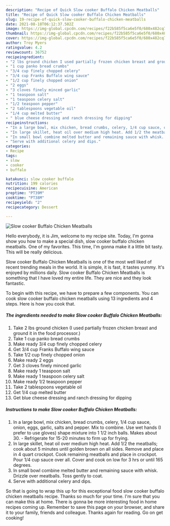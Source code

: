 ```yaml
---
description: "Recipe of Quick Slow cooker Buffalo Chicken Meatballs"
title: "Recipe of Quick Slow cooker Buffalo Chicken Meatballs"
slug: 19-recipe-of-quick-slow-cooker-buffalo-chicken-meatballs
date: 2021-08-18T06:12:37.502Z
image: https://img-global.cpcdn.com/recipes/f22b585f5ca6e5f0/680x482cq70/slow-cooker-buffalo-chicken-meatballs-recipe-main-photo.jpg
thumbnail: https://img-global.cpcdn.com/recipes/f22b585f5ca6e5f0/680x482cq70/slow-cooker-buffalo-chicken-meatballs-recipe-main-photo.jpg
cover: https://img-global.cpcdn.com/recipes/f22b585f5ca6e5f0/680x482cq70/slow-cooker-buffalo-chicken-meatballs-recipe-main-photo.jpg
author: Troy Myers
ratingvalue: 4.2
reviewcount: 36752
recipeingredient:
- "2 lbs ground chicken I used partially frozen chicken breast and ground it in the food processor"
- "1 cup panko bread crumbs"
- "3/4 cup finely chopped celery"
- "3/4 cup Franks Buffalo wing sauce"
- "1/2 cup finely chopped onion"
- "2 eggs"
- "3 cloves finely minced garlic"
- "1 teaspoon salt"
- "1 teaspoon celery salt"
- "1/2 teaspoon pepper"
- "2 tablespoons vegetable oil"
- "1/4 cup melted butter"
- " blue cheese dressing and ranch dressing for dipping"
recipeinstructions:
- "In a large bowl, mix chicken, bread crumbs, celery, 1/4 cup sauce, onion, eggs, garlic, salts and pepper. Mix to combine. Use wet hands (I prefer to use gloves) shape mixture into 1 1/2 inch balls. Makes about 30. Refrigerate for 15-20 minutes to firm up for frying."
- "In large skillet, heat oil over medium high heat. Add 1/2 the meatballs; cook about 5 minutes until golden brown on all sides. Remove and place in 4 quart crockpot. Cook remaining meatballs and place in crockpot. Pour 1/4 cup sauce over all. Cover and cook on low for 3 hrs or until 165 degrees."
- "In small bowl combine melted butter and remaining sauce with whisk. Drizzle over meatballs. Toss gently to coat."
- "Serve with additional celery and dips."
categories:
- Recipe
tags:
- slow
- cooker
- buffalo

katakunci: slow cooker buffalo 
nutrition: 199 calories
recipecuisine: American
preptime: "PT39M"
cooktime: "PT38M"
recipeyield: "2"
recipecategory: Dessert

---
```



![Slow cooker Buffalo Chicken Meatballs](https://img-global.cpcdn.com/recipes/f22b585f5ca6e5f0/680x482cq70/slow-cooker-buffalo-chicken-meatballs-recipe-main-photo.jpg)

Hello everybody, it is Jim, welcome to my recipe site. Today, I'm gonna show you how to make a special dish, slow cooker buffalo chicken meatballs. One of my favorites. This time, I'm gonna make it a little bit tasty. This will be really delicious.



Slow cooker Buffalo Chicken Meatballs is one of the most well liked of recent trending meals in the world. It is simple, it is fast, it tastes yummy. It's enjoyed by millions daily. Slow cooker Buffalo Chicken Meatballs is something that I have loved my entire life. They are nice and they look fantastic.


To begin with this recipe, we have to prepare a few components. You can cook slow cooker buffalo chicken meatballs using 13 ingredients and 4 steps. Here is how you cook that.

<!--inarticleads1-->

##### The ingredients needed to make Slow cooker Buffalo Chicken Meatballs:

1. Take 2 lbs ground chicken (I used partially frozen chicken breast and ground it in the food processor.)
1. Take 1 cup panko bread crumbs
1. Make ready 3/4 cup finely chopped celery
1. Get 3/4 cup Franks Buffalo wing sauce
1. Take 1/2 cup finely chopped onion
1. Make ready 2 eggs
1. Get 3 cloves finely minced garlic
1. Make ready 1 teaspoon salt
1. Make ready 1 teaspoon celery salt
1. Make ready 1/2 teaspoon pepper
1. Take 2 tablespoons vegetable oil
1. Get 1/4 cup melted butter
1. Get  blue cheese dressing and ranch dressing for dipping




<!--inarticleads2-->

##### Instructions to make Slow cooker Buffalo Chicken Meatballs:

1. In a large bowl, mix chicken, bread crumbs, celery, 1/4 cup sauce, onion, eggs, garlic, salts and pepper. Mix to combine. Use wet hands (I prefer to use gloves) shape mixture into 1 1/2 inch balls. Makes about 30. - Refrigerate for 15-20 minutes to firm up for frying.
1. In large skillet, heat oil over medium high heat. Add 1/2 the meatballs; cook about 5 minutes until golden brown on all sides. Remove and place in 4 quart crockpot. Cook remaining meatballs and place in crockpot. Pour 1/4 cup sauce over all. Cover and cook on low for 3 hrs or until 165 degrees.
1. In small bowl combine melted butter and remaining sauce with whisk. Drizzle over meatballs. Toss gently to coat.
1. Serve with additional celery and dips.




So that is going to wrap this up for this exceptional food slow cooker buffalo chicken meatballs recipe. Thanks so much for your time. I'm sure that you can make this at home. There is gonna be more interesting food in home recipes coming up. Remember to save this page on your browser, and share it to your family, friends and colleague. Thanks again for reading. Go on get cooking!

